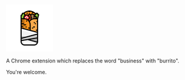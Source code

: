 ![burrito](burrito_icon.png)

A Chrome extension which replaces the word "business" with "burrito".

You're welcome.
